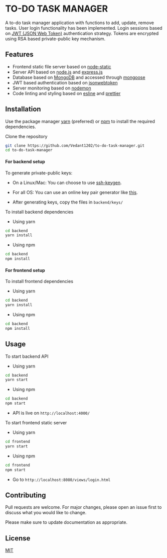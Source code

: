 # TO-DO TASK MANAGER

A to-do task manager application with functions to add, update, remove tasks. User login functionality has been implemented.
Login sessions based on [JWT (JSON Web Token)](https://jwt.io/) authentication strategy. Tokens are encrypted using RSA based private-public key mechanism.

## Features

 - Frontend static file server based on [node-static](https://www.npmjs.com/package/node-static)
 - Server API based on [node.js](https://nodejs.org/en/) and [express.js](https://expressjs.com/)
 - Database based on [MongoDB](https://www.mongodb.com/) and accessed through [mongoose](https://mongoosejs.com/)
 - JWT based authentication based on [jsonwebtoken](https://www.npmjs.com/package/jsonwebtoken)
 - Server monitoring based on [nodemon](https://nodemon.io/)
 - Code linting and styling based on [esline](https://eslint.org/) and [prettier](https://prettier.io/)

## Installation

Use the package manager [yarn](https://classic.yarnpkg.com/en/) (preferred) or [npm](https://www.npmjs.com/) to install the
required dependencies.

Clone the repository
```bash
git clone https://github.com/Vedant1202/to-do-task-manager.git
cd to-do-task-manager
```

#### For backend setup

To generate private-public keys:

- On a Linux/Mac:
You can choose to use [ssh-keygen](https://www.ssh.com/ssh/keygen/).

- For all OS:
You can use an online key pair generator like [this](https://travistidwell.com/jsencrypt/demo/).

- After generating keys, copy the files in `backend/keys/`

To install backend dependencies

- Using yarn
```bash
cd backend
yarn install
```

- Using npm
```bash
cd backend
npm install
```

#### For frontend setup

To install frontend dependencies

 - Using yarn

```bash
cd backend
yarn install
```

 - Using npm

```bash
cd backend
npm install
```

## Usage

To start backend API

 - Using yarn

```bash
cd backend
yarn start
```

 - Using npm

```bash
cd backend
npm start
```

 - API is live on `http://localhost:4000/`


To start frontend static server

 - Using yarn

```bash
cd frontend
yarn start
```

 - Using npm

```bash
cd frontend
npm start
```

 - Go to `http://localhost:8080/views/login.html`


## Contributing
Pull requests are welcome. For major changes, please open an issue first to discuss what you would like to change.

Please make sure to update documentation as appropriate.

## License
[MIT](https://choosealicense.com/licenses/mit/)